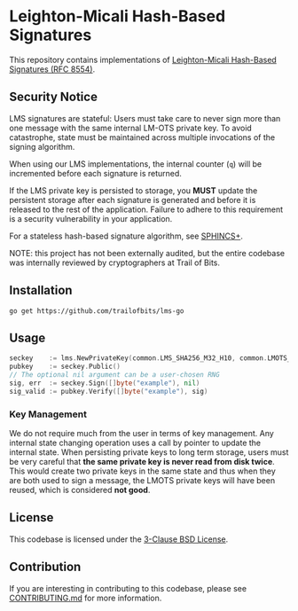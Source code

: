 # Leighton-Micali Hash-Based Signatures

This repository contains implementations of [Leighton-Micali Hash-Based
Signatures (RFC 8554)](https://datatracker.ietf.org/doc/html/rfc8554).

## Security Notice

LMS signatures are stateful: Users must take care to never sign more than one
message with the same internal LM-OTS private key. To avoid catastrophe, state
must be maintained across multiple invocations of the signing algorithm.

When using our LMS implementations, the internal counter (`q`) will be
incremented before each signature is returned.

If the LMS private key is persisted to storage, you **MUST** update the
persistent storage after each signature is generated and before it is released
to the rest of the application. Failure to adhere to this requirement is a
security vulnerability in your application.

For a stateless hash-based signature algorithm, see
[SPHINCS+](https://sphincs.org).

NOTE: this project has not been externally audited, but the entire codebase 
was internally reviewed by cryptographers at Trail of Bits.

## Installation

```
go get https://github.com/trailofbits/lms-go
```

## Usage

```go
seckey    := lms.NewPrivateKey(common.LMS_SHA256_M32_H10, common.LMOTS_SHA256_N32_W4, /* some 16 byte id */)
pubkey    := seckey.Public()
// The optional nil argument can be a user-chosen RNG
sig, err  := seckey.Sign([]byte("example"), nil)
sig_valid := pubkey.Verify([]byte("example"), sig)
```

### Key Management

We do not require much from the user in terms of key management. Any internal
state changing operation uses a call by pointer to update the internal state.
When persisting private keys to long term storage, users must be very careful
that **the same private key is never read from disk twice**. This would create
two private keys in the same state and thus when they are both used to sign a
message, the LMOTS private keys will have been reused, which is considered **not
good**.

## License

This codebase is licensed under the [3-Clause BSD License](https://opensource.org/license/bsd-3-clause/).

## Contribution

If you are interesting in contributing to this codebase, please see [CONTRIBUTING.md](/CONTRIBUTING.md) for more information.
